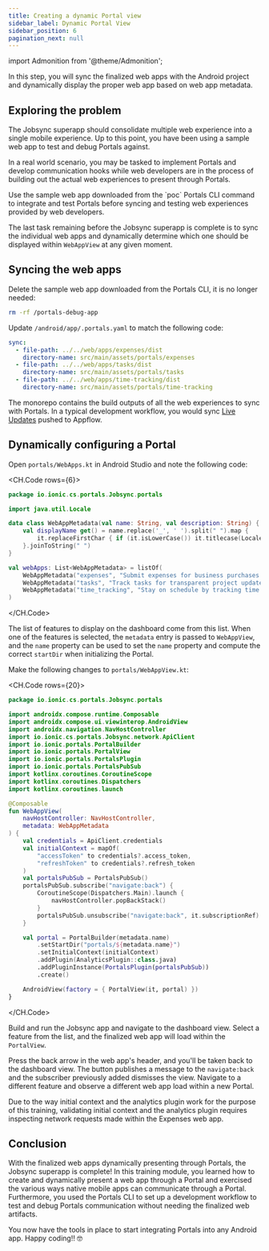 ```yaml
---
title: Creating a dynamic Portal view
sidebar_label: Dynamic Portal View
sidebar_position: 6
pagination_next: null
---
```


import Admonition from '@theme/Admonition';

In this step, you will sync the finalized web apps with the Android project and dynamically display the proper web app based on web app metadata.



## Exploring the problem

The Jobsync superapp should consolidate multiple web experience into a single mobile experience. Up to this point, you have been using a sample web app to test and debug Portals against.

In a real world scenario, you may be tasked to implement Portals and develop communication hooks while web developers are in the process of building out the actual web experiences to present through Portals.

<Admonition type="tip">
Use the sample web app downloaded from the `poc` Portals CLI command to integrate and test Portals before syncing and testing web experiences provided by web developers.
</Admonition>

The last task remaining before the Jobsync superapp is complete is to sync the individual web apps and dynamically determine which one should be displayed within `WebAppView` at any given moment.

## Syncing the web apps

Delete the sample web app downloaded from the Portals CLI, it is no longer needed:

```bash terminal
rm -rf /portals-debug-app
```

Update `/android/app/.portals.yaml` to match the following code:

```yaml android/app/.portals.yaml
sync:
  - file-path: ../../web/apps/expenses/dist
    directory-name: src/main/assets/portals/expenses
  - file-path: ../../web/apps/tasks/dist
    directory-name: src/main/assets/portals/tasks
  - file-path: ../../web/apps/time-tracking/dist
    directory-name: src/main/assets/portals/time-tracking
``` 

<Admonition type="note">
The monorepo contains the build outputs of all the web experiences to sync with Portals. In a typical development workflow, you would sync <a href="https://ionic.io/docs/portals/what-are-live-updates" target="_blank">Live Updates</a> pushed to Appflow. 
</Admonition>


## Dynamically configuring a Portal

Open `portals/WebApps.kt` in Android Studio and note the following code:

<CH.Code rows={6}>

```kotlin portals/WebApps.kt focus=11:15
package io.ionic.cs.portals.Jobsync.portals

import java.util.Locale

data class WebAppMetadata(val name: String, val description: String) {
    val displayName get() = name.replace('_', ' ').split(" ").map {
        it.replaceFirstChar { if (it.isLowerCase()) it.titlecase(Locale.getDefault()) else it.toString() }
    }.joinToString(" ")
}

val webApps: List<WebAppMetadata> = listOf(
    WebAppMetadata("expenses", "Submit expenses for business purchases."),
    WebAppMetadata("tasks", "Track tasks for transparent project updates."),
    WebAppMetadata("time_tracking", "Stay on schedule by tracking time spent.")
)
```
</CH.Code>

The list of features to display on the dashboard come from this list. When one of the features is selected, the `metadata` entry is passed to `WebAppView`, and the `name` property can be used to set the `name` property and compute the correct `startDir` when initializing the Portal.

Make the following changes to `portals/WebAppView.kt`:

<CH.Code rows={20}>

```kotlin portals/WebAppView.kt focus=33:34
package io.ionic.cs.portals.Jobsync.portals

import androidx.compose.runtime.Composable
import androidx.compose.ui.viewinterop.AndroidView
import androidx.navigation.NavHostController
import io.ionic.cs.portals.Jobsync.network.ApiClient
import io.ionic.portals.PortalBuilder
import io.ionic.portals.PortalView
import io.ionic.portals.PortalsPlugin
import io.ionic.portals.PortalsPubSub
import kotlinx.coroutines.CoroutineScope
import kotlinx.coroutines.Dispatchers
import kotlinx.coroutines.launch

@Composable
fun WebAppView(
    navHostController: NavHostController,
    metadata: WebAppMetadata
) {
    val credentials = ApiClient.credentials
    val initialContext = mapOf(
        "accessToken" to credentials?.access_token,
        "refreshToken" to credentials?.refresh_token
    )
    val portalsPubSub = PortalsPubSub()
    portalsPubSub.subscribe("navigate:back") {
        CoroutineScope(Dispatchers.Main).launch {
            navHostController.popBackStack()
        }
        portalsPubSub.unsubscribe("navigate:back", it.subscriptionRef)
    }

    val portal = PortalBuilder(metadata.name)
        .setStartDir("portals/${metadata.name}")
        .setInitialContext(initialContext)
        .addPlugin(AnalyticsPlugin::class.java)
        .addPluginInstance(PortalsPlugin(portalsPubSub))
        .create()

    AndroidView(factory = { PortalView(it, portal) })
}
```

</CH.Code>

Build and run the Jobsync app and navigate to the dashboard view. Select a feature from the list, and the finalized web app will load within the `PortalView`. 

Press the back arrow in the web app's header, and you'll be taken back to the dashboard view. The button publishes a message to the `navigate:back` and the subscriber previously added dismisses the view. Navigate to a different feature and observe a different web app load within a new Portal. 

<Admonition type="note">
Due to the way initial context and the analytics plugin work for the purpose of this training, validating initial context and the analytics plugin requires inspecting network requests made within the Expenses web app.
</Admonition>
 
## Conclusion

With the finalized web apps dynamically presenting through Portals, the Jobsync superapp is complete! In this training module, you learned how to create and dynamically present a web app through a Portal and exercised the various ways native mobile apps can communicate through a Portal. Furthermore, you used the Portals CLI to set up a development workflow to test and debug Portals communication without needing the finalized web artifacts.

You now have the tools in place to start integrating Portals into any Android app. Happy coding!! 🤓 
